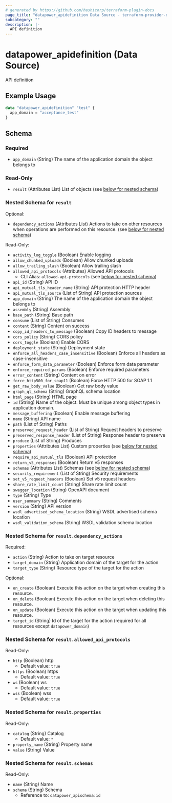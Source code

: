 ```yaml
---
# generated by https://github.com/hashicorp/terraform-plugin-docs
page_title: "datapower_apidefinition Data Source - terraform-provider-datapower"
subcategory: ""
description: |-
  API definition
---
```


# datapower_apidefinition (Data Source)

API definition

## Example Usage

```terraform
data "datapower_apidefinition" "test" {
  app_domain = "acceptance_test"
}
```

<!-- schema generated by tfplugindocs -->
## Schema

### Required

- `app_domain` (String) The name of the application domain the object belongs to

### Read-Only

- `result` (Attributes List) List of objects (see [below for nested schema](#nestedatt--result))

<a id="nestedatt--result"></a>
### Nested Schema for `result`

Optional:

- `dependency_actions` (Attributes List) Actions to take on other resources when operations are performed on this resource. (see [below for nested schema](#nestedatt--result--dependency_actions))

Read-Only:

- `activity_log_toggle` (Boolean) Enable logging
- `allow_chunked_uploads` (Boolean) Allow chunked uploads
- `allow_trailing_slash` (Boolean) Allow trailing slash
- `allowed_api_protocols` (Attributes) Allowed API protocols
  - CLI Alias: `allowed-api-protocols` (see [below for nested schema](#nestedatt--result--allowed_api_protocols))
- `api_id` (String) API ID
- `api_mutual_tls_header_name` (String) API protection HTTP header
- `api_mutual_tls_source` (List of String) API protection sources
- `app_domain` (String) The name of the application domain the object belongs to
- `assembly` (String) Assembly
- `base_path` (String) Base path
- `consume` (List of String) Consumes
- `content` (String) Content on success
- `copy_id_headers_to_message` (Boolean) Copy ID headers to message
- `cors_policy` (String) CORS policy
- `cors_toggle` (Boolean) Enable CORS
- `deployment_state` (String) Deployment state
- `enforce_all_headers_case_insensitive` (Boolean) Enforce all headers as case-insensitive
- `enforce_form_data_parameter` (Boolean) Enforce form data parameter
- `enforce_required_params` (Boolean) Enforce required parameters
- `error_content` (String) Content on error
- `force_http500_for_soap11` (Boolean) Force HTTP 500 for SOAP 1.1
- `get_raw_body_value` (Boolean) Get raw body value
- `graph_ql_schema` (String) GraphQL schema location
- `html_page` (String) HTML page
- `id` (String) Name of the object. Must be unique among object types in application domain.
- `message_buffering` (Boolean) Enable message buffering
- `name` (String) API name
- `path` (List of String) Paths
- `preserved_request_header` (List of String) Request headers to preserve
- `preserved_response_header` (List of String) Response header to preserve
- `produce` (List of String) Produces
- `properties` (Attributes List) Custom properties (see [below for nested schema](#nestedatt--result--properties))
- `require_api_mutual_tls` (Boolean) API protection
- `return_v5_responses` (Boolean) Return v5 responses
- `schemas` (Attributes List) Schemas (see [below for nested schema](#nestedatt--result--schemas))
- `security_requirement` (List of String) Security requirements
- `set_v5_request_headers` (Boolean) Set v5 request headers
- `share_rate_limit_count` (String) Share rate limit count
- `swagger_location` (String) OpenAPI document
- `type` (String) Type
- `user_summary` (String) Comments
- `version` (String) API version
- `wsdl_advertised_schema_location` (String) WSDL advertised schema location
- `wsdl_validation_schema` (String) WSDL validation schema location

<a id="nestedatt--result--dependency_actions"></a>
### Nested Schema for `result.dependency_actions`

Required:

- `action` (String) Action to take on target resource
- `target_domain` (String) Application domain of the target for the action
- `target_type` (String) Resource type of the target for the action

Optional:

- `on_create` (Boolean) Execute this action on the target when creating this resource.
- `on_delete` (Boolean) Execute this action on the target when deleting this resource.
- `on_update` (Boolean) Execute this action on the target when updating this resource.
- `target_id` (String) Id of the target for the action (required for all resources except `datapower_domain`)


<a id="nestedatt--result--allowed_api_protocols"></a>
### Nested Schema for `result.allowed_api_protocols`

Read-Only:

- `http` (Boolean) http
  - Default value: `true`
- `https` (Boolean) https
  - Default value: `true`
- `ws` (Boolean) ws
  - Default value: `true`
- `wss` (Boolean) wss
  - Default value: `true`


<a id="nestedatt--result--properties"></a>
### Nested Schema for `result.properties`

Read-Only:

- `catalog` (String) Catalog
  - Default value: `*`
- `property_name` (String) Property name
- `value` (String) Value


<a id="nestedatt--result--schemas"></a>
### Nested Schema for `result.schemas`

Read-Only:

- `name` (String) Name
- `schema` (String) Schema
  - Reference to: `datapower_apischema:id`
